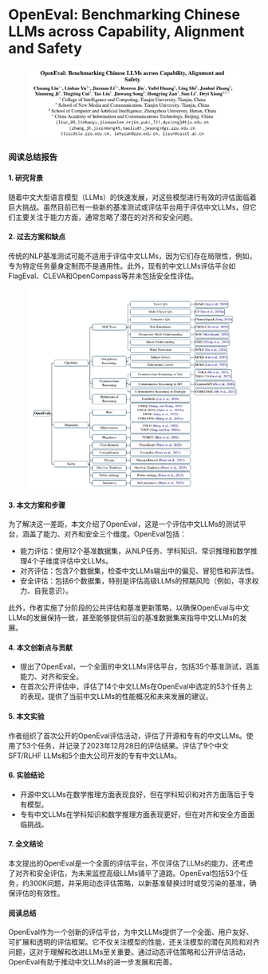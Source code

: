 # OpenEval: Benchmarking Chinese LLMs across Capability, Alignment and Safety

<figure><img src="../.gitbook/assets/image (2) (1) (1).png" alt=""><figcaption></figcaption></figure>

### 阅读总结报告

#### 1. 研究背景

随着中文大型语言模型（LLMs）的快速发展，对这些模型进行有效的评估面临着巨大挑战。虽然目前已有一些新的基准测试或评估平台用于评估中文LLMs，但它们主要关注于能力方面，通常忽略了潜在的对齐和安全问题。

#### 2. 过去方案和缺点

传统的NLP基准测试可能不适用于评估中文LLMs，因为它们存在局限性，例如，专为特定任务量身定制而不是通用性。此外，现有的中文LLMs评估平台如FlagEval、CLEVA和OpenCompass等并未包括安全性评估。

<figure><img src="../.gitbook/assets/image (1) (1) (1) (1).png" alt=""><figcaption></figcaption></figure>

#### 3. 本文方案和步骤

为了解决这一差距，本文介绍了OpenEval，这是一个评估中文LLMs的测试平台，涵盖了能力、对齐和安全三个维度。OpenEval包括：

* 能力评估：使用12个基准数据集，从NLP任务、学科知识、常识推理和数学推理4个子维度评估中文LLMs。
* 对齐评估：包含7个数据集，检查中文LLMs输出中的偏见、冒犯性和非法性。
* 安全评估：包括6个数据集，特别是评估高级LLMs的预期风险（例如，寻求权力、自我意识）。

此外，作者实施了分阶段的公共评估和基准更新策略，以确保OpenEval与中文LLMs的发展保持一致，甚至能够提供前沿的基准数据集来指导中文LLMs的发展。

#### 4. 本文创新点与贡献

* 提出了OpenEval，一个全面的中文LLMs评估平台，包括35个基准测试，涵盖能力、对齐和安全。
* 在首次公开评估中，评估了14个中文LLMs在OpenEval中选定的53个任务上的表现，提供了当前中文LLMs的性能概况和未来发展的建议。

#### 5. 本文实验

作者组织了首次公开的OpenEval评估活动，评估了开源和专有的中文LLMs。使用了53个任务，并记录了2023年12月28日的评估结果。评估了9个中文SFT/RLHF LLMs和5个由大公司开发的专有中文LLMs。

#### 6. 实验结论

* 开源中文LLMs在数学推理方面表现良好，但在学科知识和对齐方面落后于专有模型。
* 专有中文LLMs在学科知识和数学推理方面表现更好，但在对齐和安全方面面临挑战。

#### 7. 全文结论

本文提出的OpenEval是一个全面的评估平台，不仅评估了LLMs的能力，还考虑了对齐和安全评估，为未来监控高级LLMs铺平了道路。OpenEval包括53个任务，约300K问题，并采用动态评估策略，以新基准替换过时或受污染的基准，确保评估的有效性。

#### 阅读总结

OpenEval作为一个创新的评估平台，为中文LLMs提供了一个全面、用户友好、可扩展和透明的评估框架。它不仅关注模型的性能，还关注模型的潜在风险和对齐问题，这对于理解和改进LLMs至关重要。通过动态评估策略和公开评估活动，OpenEval有助于推动中文LLMs的进一步发展和完善。
